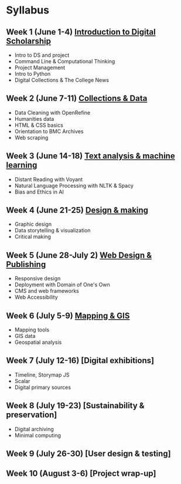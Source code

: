 # Syllabus

## Week 1 (June 1-4) [Introduction to Digital Scholarship](weeks/01-intro.md)

- Intro to DS and project
- Command Line & Computational Thinking
- Project Management
- Intro to Python
- Digital Collections & The College News

## Week 2 (June 7-11) [Collections & Data](weeks/02-data.md)

- Data Cleaning with OpenRefine
- Humanities data
- HTML & CSS basics
- Orientation to BMC Archives
- Web scraping

## Week 3 (June 14-18) [Text analysis & machine learning](weeks/03-text.md)

- Distant Reading with Voyant
- Natural Language Processing with NLTK & Spacy
- Bias and Ethics in AI

## Week 4 (June 21-25) [Design & making](weeks/04-design.md)
- Graphic design
- Data storytelling & visualization
- Critical making

## Week 5 (June 28-July 2) [Web Design & Publishing](weeks/05-web.md)
- Responsive design
- Deployment with Domain of One's Own
- CMS and web frameworks
- Web Accessibility

## Week 6 (July 5-9) [Mapping & GIS](weeks/06-maps.md)
- Mapping tools
- GIS data
- Geospatial analysis

## Week 7 (July 12-16) [Digital exhibitions]
- Timeline, Storymap JS
- Scalar
- Digital primary sources

## Week 8 (July 19-23) [Sustainability & preservation]
- Digital archiving
- Minimal computing

## Week 9 (July 26-30) [User design & testing]

## Week 10 (August 3-6) [Project wrap-up]

<!--
- Principles of Web Design
- HTML
- CSS
- Domain of One's Own
- Web Accessibility
-->

